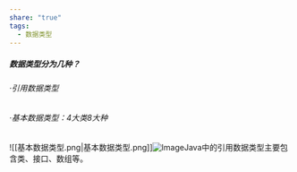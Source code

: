 ```yaml
---
share: "true"
tags:
  - 数据类型
---
```

##### 数据类型分为几种？  
###### ·引用数据类型  
###### ·基本数据类型：4大类8大种  
![[基本数据类型.png|基本数据类型.png]]![Image](https://github.com/user-attachments/assets/3f244e03-7f4b-4d6b-9ca4-ac9512788e15)Java中的引用数据类型主要包含类、接口、数组等。